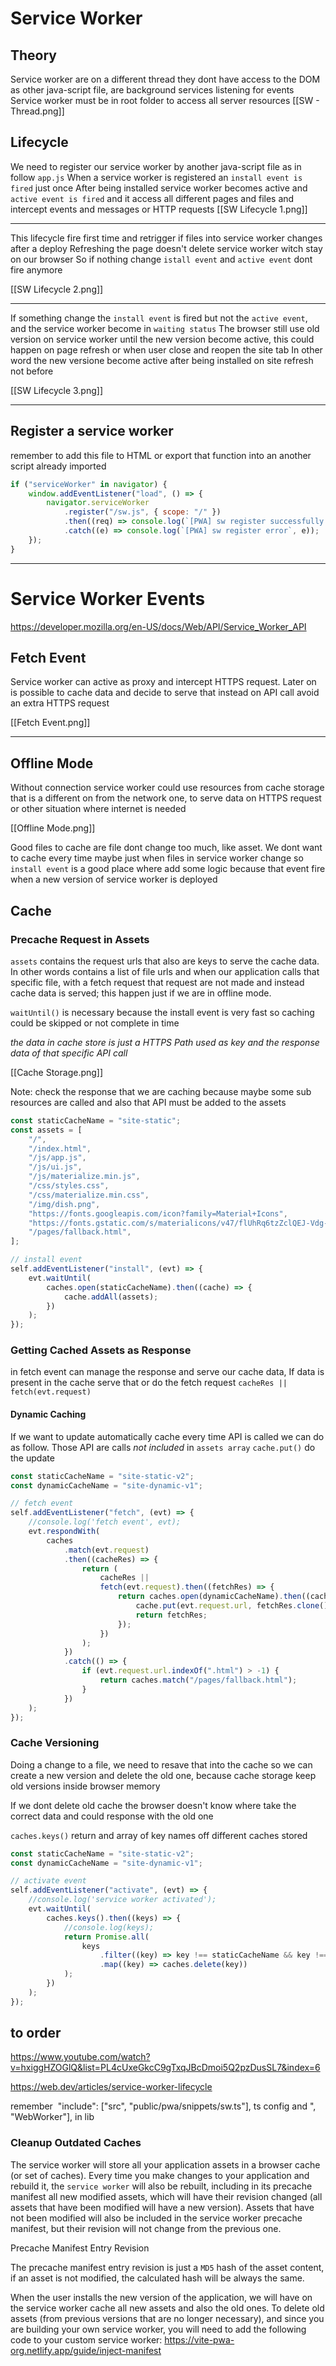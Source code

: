 # Service Worker

## Theory

Service worker are on a different thread they dont have access to the DOM as other java-script file, are background services listening for events
Service worker must be in root folder to access all server resources
[[SW - Thread.png]]

## Lifecycle

We need to register our service worker by another java-script file as in follow `app.js`
When a service worker is registered an `install event is fired` just once
After being installed service worker becomes active and `active event is fired` and it access all different pages and files and intercept events and messages or HTTP requests
[[SW Lifecycle 1.png]]

---

This lifecycle fire first time and retrigger if files into service worker changes after a deploy
Refreshing the page doesn't delete service worker witch stay on our browser
So if nothing change `istall event` and `active event` dont fire anymore

[[SW Lifecycle 2.png]]

---

If something change the `install event` is fired but not the `active event`, and the service worker become in `waiting status`
The browser still use old version on service worker until the new version become active, this could happen on page refresh or when user close and reopen the site tab
In other word the new versione become active after being installed on site refresh not before

[[SW Lifecycle 3.png]]

---

## Register a service worker

remember to add this file to HTML or export that function into an another script already imported

```js
if ("serviceWorker" in navigator) {
	window.addEventListener("load", () => {
		navigator.serviceWorker
			.register("/sw.js", { scope: "/" })
			.then((req) => console.log(`[PWA] sw register successfully `, req))
			.catch((e) => console.log(`[PWA] sw register error`, e));
	});
}
```

---

# Service Worker Events

https://developer.mozilla.org/en-US/docs/Web/API/Service_Worker_API

## Fetch Event

Service worker can active as proxy and intercept HTTPS request. Later on is possible to cache data and decide to serve that instead on API call avoid an extra HTTPS request

[[Fetch Event.png]]

---

## Offline Mode

Without connection service worker could use resources from cache storage that is a different on from the network one, to serve data on HTTPS request or other situation where internet is needed

[[Offline Mode.png]]

Good files to cache are file dont change too much, like asset. We dont want to cache every time maybe just when files in service worker change so `install event` is a good place where add some logic because that event fire when a new version of service worker is deployed

## Cache

### Precache Request in Assets

`assets` contains the request urls that also are keys to serve the cache data. In other words contains a list of file urls and when our application calls that specific file, with a fetch request that request are not made and instead cache data is served; this happen just if we are in offline mode.

`waitUntil()` is necessary because the install event is very fast so caching could be skipped or not complete in time

_the data in cache store is just a HTTPS Path used as key and the response data of that specific API call_

[[Cache Storage.png]]

Note: check the response that we are caching because maybe some sub resources are called and also that API must be added to the assets

```js
const staticCacheName = "site-static";
const assets = [
	"/",
	"/index.html",
	"/js/app.js",
	"/js/ui.js",
	"/js/materialize.min.js",
	"/css/styles.css",
	"/css/materialize.min.css",
	"/img/dish.png",
	"https://fonts.googleapis.com/icon?family=Material+Icons",
	"https://fonts.gstatic.com/s/materialicons/v47/flUhRq6tzZclQEJ-Vdg-IuiaDsNcIhQ8tQ.woff2",
	"/pages/fallback.html",
];

// install event
self.addEventListener("install", (evt) => {
	evt.waitUntil(
		caches.open(staticCacheName).then((cache) => {
			cache.addAll(assets);
		})
	);
});
```

### Getting Cached Assets as Response

in fetch event can manage the response and serve our cache data,
If data is present in the cache serve that or do the fetch request `cacheRes || fetch(evt.request)`

#### Dynamic Caching

If we want to update automatically cache every time API is called we can do as follow.
Those API are calls _not included_ in `assets array`
`cache.put()` do the update

```js
const staticCacheName = "site-static-v2";
const dynamicCacheName = "site-dynamic-v1";

// fetch event
self.addEventListener("fetch", (evt) => {
	//console.log('fetch event', evt);
	evt.respondWith(
		caches
			.match(evt.request)
			.then((cacheRes) => {
				return (
					cacheRes ||
					fetch(evt.request).then((fetchRes) => {
						return caches.open(dynamicCacheName).then((cache) => {
							cache.put(evt.request.url, fetchRes.clone());
							return fetchRes;
						});
					})
				);
			})
			.catch(() => {
				if (evt.request.url.indexOf(".html") > -1) {
					return caches.match("/pages/fallback.html");
				}
			})
	);
});
```

### Cache Versioning

Doing a change to a file, we need to resave that into the cache so we can create a new version and delete the old one, because cache storage keep old versions inside browser memory

If we dont delete old cache the browser doesn't know where take the correct data and could response with the old one

`caches.keys()` return and array of key names off different caches stored

```js
const staticCacheName = "site-static-v2";
const dynamicCacheName = "site-dynamic-v1";

// activate event
self.addEventListener("activate", (evt) => {
	//console.log('service worker activated');
	evt.waitUntil(
		caches.keys().then((keys) => {
			//console.log(keys);
			return Promise.all(
				keys
					.filter((key) => key !== staticCacheName && key !== dynamicCacheName)
					.map((key) => caches.delete(key))
			);
		})
	);
});
```

## to order

https://www.youtube.com/watch?v=hxiggHZOGlQ&list=PL4cUxeGkcC9gTxqJBcDmoi5Q2pzDusSL7&index=6

https://web.dev/articles/service-worker-lifecycle

remember  "include": ["src", "public/pwa/snippets/sw.ts"], ts config and ", "WebWorker"], in lib

### Cleanup Outdated Caches[​](https://vite-pwa-org.netlify.app/guide/inject-manifest#cleanup-outdated-caches)

The service worker will store all your application assets in a browser cache (or set of caches). Every time you make changes to your application and rebuild it, the `service worker` will also be rebuilt, including in its precache manifest all new modified assets, which will have their revision changed (all assets that have been modified will have a new version). Assets that have not been modified will also be included in the service worker precache manifest, but their revision will not change from the previous one.

Precache Manifest Entry Revision

The precache manifest entry revision is just a `MD5` hash of the asset content, if an asset is not modified, the calculated hash will be always the same.

When the user installs the new version of the application, we will have on the service worker cache all new assets and also the old ones. To delete old assets (from previous versions that are no longer necessary), and since you are building your own service worker, you will need to add the following code to your custom service worker:
https://vite-pwa-org.netlify.app/guide/inject-manifest
